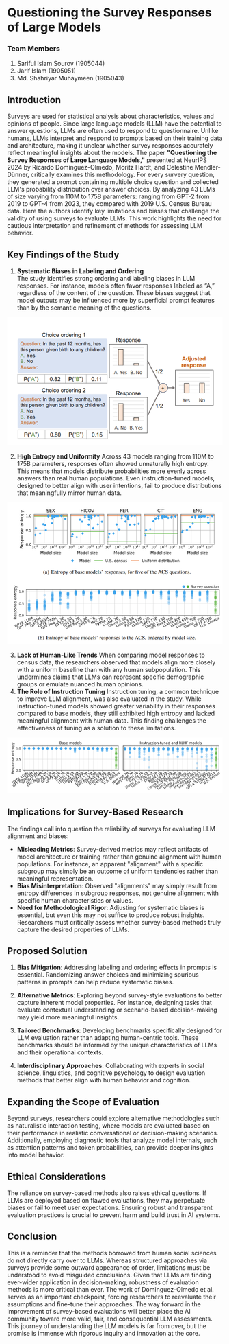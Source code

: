 # Questioning the Survey Responses of Large Models


###  Team Members
 1. Sariful Islam Sourov (1905044)
 2. Jarif Islam (1905051)
 3. Md. Shahriyar Muhaymeen (1905043)
 
 ## Introduction
 Surveys are used for statistical analysis about characteristics, values and opinions of people. Since large language models (LLM) have the potential to answer questions, LLMs are often used to respond to questionnaire. Unlike humans, LLMs interpret and respond to prompts based on their training data and architecture, making it unclear whether survey responses accurately reflect meaningful insights about the models.
 The paper **"Questioning the Survey Responses of Large Language Models,"** presented at NeurIPS 2024 by Ricardo Dominguez-Olmedo, Moritz Hardt, and Celestine Mendler-Dünner, critically examines this methodology. For every survery question, they generated a prompt containing multiple choice question and collected LLM's probability distribution over answer choices. By analyzing 43 LLMs of size varying from 110M to 175B parameters: ranging from GPT-2 from 2019 to GPT-4 from 2023, they compared with 2019 U.S. Census Bureau data. Here the authors identify key limitations and biases that challenge the validity of using surveys to evaluate LLMs. This work highlights the need for cautious interpretation and refinement of methods for assessing LLM behavior.
 
## Key Findings of the Study
1.  **Systematic Biases in Labeling and Ordering**  
The study identifies strong ordering and labeling biases in LLM responses. For instance, models often favor responses labeled as “A,” regardless of the content of the question. These biases suggest that model outputs may be influenced more by superficial prompt features than by the semantic meaning of the questions.

![Survey Responses Biased to A](img1.png)

2.  **High Entropy and Uniformity**
Across 43 models ranging from 110M to 175B parameters, responses often showed unnaturally high entropy. This means that models distribute probabilities more evenly across answers than real human populations. Even instruction-tuned models, designed to better align with user intentions, fail to produce distributions that meaningfully mirror human data.

![High Entropy](img3.png)

3.  **Lack of Human-Like Trends**
When comparing model responses to census data, the researchers observed that models align more closely with a uniform baseline than with any human subpopulation. This undermines claims that LLMs can represent specific demographic groups or emulate nuanced human opinions.
4.  **The Role of Instruction Tuning**
Instruction tuning, a common technique to improve LLM alignment, was also evaluated in the study. While instruction-tuned models showed greater variability in their responses compared to base models, they still exhibited high entropy and lacked meaningful alignment with human data. This finding challenges the effectiveness of tuning as a solution to these limitations.

![Instruction Tuning](img2.png)

## Implications for Survey-Based Research
The findings call into question the reliability of surveys for evaluating LLM alignment and biases:
-   **Misleading Metrics**: Survey-derived metrics may reflect artifacts of model architecture or training rather than genuine alignment with human populations. For instance, an apparent "alignment" with a specific subgroup may simply be an outcome of uniform tendencies rather than meaningful representation.
-   **Bias Misinterpretation**: Observed "alignments" may simply result from entropy differences in subgroup responses, not genuine alignment with specific human characteristics or values.
-   **Need for Methodological Rigor**: Adjusting for systematic biases is essential, but even this may not suffice to produce robust insights. Researchers must critically assess whether survey-based methods truly capture the desired properties of LLMs.

## Proposed Solution
1.  **Bias Mitigation**: Addressing labeling and ordering effects in prompts is essential. Randomizing answer choices and minimizing spurious patterns in prompts can help reduce systematic biases.
    
2.  **Alternative Metrics**: Exploring beyond survey-style evaluations to better capture inherent model properties. For instance, designing tasks that evaluate contextual understanding or scenario-based decision-making may yield more meaningful insights.
    
3.  **Tailored Benchmarks**: Developing benchmarks specifically designed for LLM evaluation rather than adapting human-centric tools. These benchmarks should be informed by the unique characteristics of LLMs and their operational contexts.
    
4.  **Interdisciplinary Approaches**: Collaborating with experts in social science, linguistics, and cognitive psychology to design evaluation methods that better align with human behavior and cognition.
   
## Expanding the Scope of Evaluation
Beyond surveys, researchers could explore alternative methodologies such as naturalistic interaction testing, where models are evaluated based on their performance in realistic conversational or decision-making scenarios. Additionally, employing diagnostic tools that analyze model internals, such as attention patterns and token probabilities, can provide deeper insights into model behavior.

## Ethical Considerations
The reliance on survey-based methods also raises ethical questions. If LLMs are deployed based on flawed evaluations, they may perpetuate biases or fail to meet user expectations. Ensuring robust and transparent evaluation practices is crucial to prevent harm and build trust in AI systems.

## Conclusion

This is a  reminder that the methods borrowed from human social sciences do not directly carry over to LLMs. Whereas structured approaches via surveys provide some outward appearance of order, limitations must be understood to avoid misguided conclusions. Given that LLMs are finding ever-wider application in decision-making, robustness of evaluation methods is more critical than ever. The work of Dominguez-Olmedo et al. serves as an important checkpoint, forcing researchers to reevaluate their assumptions and fine-tune their approaches. The way forward in the improvement of survey-based evaluations will better place the AI community toward more valid, fair, and consequential LLM assessments. This journey of understanding the LLM models is far from over, but the promise is immense with rigorous inquiry and innovation at the core.

